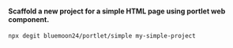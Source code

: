 #### Scaffold a new project for a simple HTML page using portlet web component.

```bash
npx degit bluemoon24/portlet/simple my-simple-project
```
